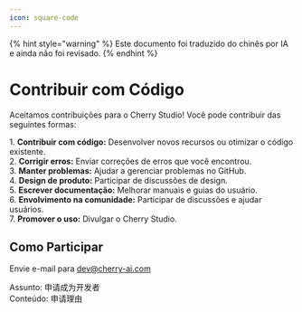 ```yaml
---
icon: square-code
---
```


{% hint style="warning" %}
Este documento foi traduzido do chinês por IA e ainda não foi revisado.
{% endhint %}

# Contribuir com Código

Aceitamos contribuições para o Cherry Studio! Você pode contribuir das seguintes formas:

1\. **Contribuir com código:** Desenvolver novos recursos ou otimizar o código existente.  
2\. **Corrigir erros:** Enviar correções de erros que você encontrou.  
3\. **Manter problemas:** Ajudar a gerenciar problemas no GitHub.  
4\. **Design de produto:** Participar de discussões de design.  
5\. **Escrever documentação:** Melhorar manuais e guias do usuário.  
6\. **Envolvimento na comunidade:** Participar de discussões e ajudar usuários.  
7\. **Promover o uso:** Divulgar o Cherry Studio.  

## Como Participar

Envie e-mail para [dev@cherry-ai.com](mailto:dev@cherry-ai.com?subject=申请成为开发者&body=申请理由)  

Assunto: 申请成为开发者  
Conteúdo: 申请理由